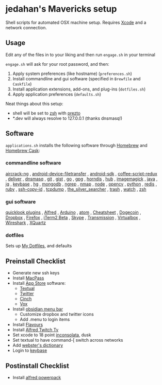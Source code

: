 # jedahan's Mavericks setup

Shell scripts for automated OSX machine setup. Requires [Xcode](https://developer.apple.com/downloads) and a network connection.

## Usage

Edit any of the files in to your liking and then run `engage.sh` in your terminal

`engage.sh` will ask for your root password, and then:

  1. Apply system preferences (like hostname) (`preferences.sh`)
  2. Install commandline and gui software (specified in `Brewfile` and `Caskfile`)
  3. Install application extensions, add-ons, and plug-ins (`dotfiles.sh`)
  4. Apply application preferences (`defaults.sh`)

Neat things about this setup:
 - shell will be set to [zsh](zsh.org) with [prezto](github.com/sorin-ionescu/prezto)
 - *.dev will always resolve to 127.0.0.1 (thanks dnsmasq!)

## Software

`applications.sh` installs the following software through [Homebrew](http://brew.sh) and [Homebrew Cask](https://github.com/phinze/homebrew-cask):

### commandline software

[aircrack-ng](aircrack-ng.org)
, [android-device-filetransfer](android.com/filetransfer)
, [android-sdk](developer.android.com/index.html)
, [coffee-script-redux](http://michaelficarra.github.io/CoffeeScriptRedux)
, [deliver](github.com/gerhard/deliver)
, [dnsmasq](thekelleys.org.uk/dnsmasq/doc.html)
, [git](git-scm.com)
, [gist](github.com/defunkt/gist)
, [go](golang.org)
, [gpg](gnupg.org)
, [horndis](joshuawise.com/horndis)
, [hub](hub.github.com)
, [imagemagick](imagemagick.org)
, [java](java.com)
, [jq](stedolan.github.io/jq)
, [keybase](keybase.io)
, [hg](mercurial.selenic.com)
, [mongodb](mongodb.org)
, [ngrep](ngrep.sourceforge.net)
, [nmap](nmap.org)
, [node](nodejs.org)
, [opencv](opencv.org)
, [python](python.org)
, [redis](redis.io)
, [ruby](ruby-lang.org)
, [ssh-copy-id](openssh.com)
, [tcpdump](tcpdump.org)
, [the_silver_searcher](github.com/ggreer/the_silver_searcher)
, [trash](hasseg.org/trash)
, [watch](procps.sourceforge.net)
, [zsh](zsh.org)

### gui software

[quicklook plugins](github.com/sindresorhus/quick-look-plugins)
, [Alfred](alfredapp.com)
, [Arduino](arduino.cc)
, [atom](atom.io)
, [Cheatsheet](cheatsheetapp.com)
, [Dogecoin](github.com/dogecoin/dogecoin)
, [Dropbox](dropbox.com)
, [Firefox](mozilla.org)
, [iTerm2 Beta](iterm2.com)
, [Skype](skype.com)
, [Transmission](transmissionbt.com/)
, [Virtualbox](virtualbox.org)
, [Wireshark](wireshark.org)
, [XQuartz](xquartz.macosforge.org)

### dotfiles

Sets up [My Dotfiles](https://github.com/jedahan/dotfiles), and defaults

## Preinstall Checklist

* Generate new ssh keys
* Install [MacPass](https://github.com/mstarke/MacPass)
* Install [App Store](http://www.apple.com/macosx/whats-new/app-store.html) software:
    * [Textual](https://itunes.apple.com/us/app/textual-irc-client/id403012667?mt=12)
    * [Twitter](https://itunes.apple.com/us/app/twitter/id409789998?mt=12)
    * [Cinch](https://itunes.apple.com/us/app/cinch/id412529613?mt=12)
    * [Vox](https://itunes.apple.com/us/app/vox/id461369673?mt=12)
* Install [obsidian menu bar](http://obsidianmenubar.com)
    * Customize dropbox and twitter icons
    * Add .menu to login items
* Install [Flavours](http://flavours.interacto.net/)
* Install [Alfred Twitch Tv](https://github.com/eusi/alfred2-twitch-streamer)
* Set xcode to 18 point [inconsolata](http://www.levien.com/type/myfonts/inconsolata.html), dusk
* Set textual to have command-[ switch across networks
* Add [webster's dictionary](http://jsomers.net/blog/dictionary)
* Login to [keybase](keybase.io)

## Postinstall Checklist
* Install [alfred powerpack](https://mail.google.com/mail/u/0/#search/alfred+powerpack)
